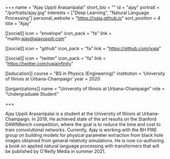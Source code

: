 +++
name = "Ajay Uppili Arasanipalai"
short_bio = ""
id = "ajay"
portrait = "/portraits/ajay.jpg"
interests = ["Deep Learning", "Natural Language Processing"]
personal_website = "https://iyaja.github.io"
sort_position = 4
title = "Ajay"

[[social]]
    icon = "envelope"
    icon_pack = "fa"
    link = "mailto:ajay@ajayuppili.com"

[[social]]
    icon = "github"
    icon_pack = "fa"
    link = "https://github.com/iyaja"    

[[social]]
    icon = "twitter"
    icon_pack = "fa"
    link = "https://twitter.com/iyajainfinity"


[[education]]
    course = "BS in Physics (Engineering)"
    institution = 'University of Illinois at Urbana-Champaign'
    year = 2020

[[organizations]]
    name = "University of Illinois at Urbana-Champaign"
    role = "Undergraduate Student"

+++

Ajay Uppili Arasanipalai is a student at the University of Illinois at Urbana-Champaign. In 2019, He achieved state of the art results on the Stanford DAWNBench competition, where the goal is to reduce the time and cost to train convolutional networks. Currently, Ajay is working with the BH PIRE group on building models for physical parameter extraction from black hole images obtained from general relativity simulations. He is now co-authoring a book on applied natural language processing with transformers that will be published by O’Reilly Media in summer 2021.